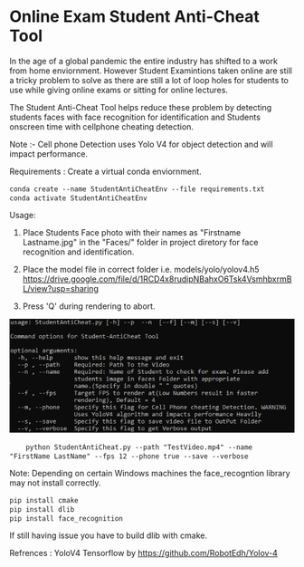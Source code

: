 ﻿# Online Exam Student Anti-Cheat Tool

In the age of a global pandemic the entire industry has shifted to a work from home enviornment. However Student Examintions taken online are still a tricky problem to solve as there are still a lot of loop holes for students to use while giving online exams or sitting for online lectures.

The Student Anti-Cheat Tool helps reduce these problem by detecting students faces with face recognition for identification and 
Students onscreen time with cellphone cheating detection.

Note :- Cell phone Detection uses Yolo V4 for object detection and will impact performance.
 
Requirements :
Create a virtual conda enviornment.

    conda create --name StudentAntiCheatEnv --file requirements.txt
    conda activate StudentAntiCheatEnv
Usage:
1) Place Students Face photo with their names as "Firstname Lastname.jpg"  in the "Faces/"  folder in project diretory for face recognition and identification.

2) Place the model file in correct folder i.e.
models/yolo/yolov4.h5
https://drive.google.com/file/d/1RCD4x8rudipNBahxO6Tsk4VsmhbxrmBL/view?usp=sharing

3) Press 'Q' during rendering to abort.

![Help](https://github.com/Zorrat/Student-Online-Exam-AntiCheat-Tool/blob/master/models/images/Capture.PNG)

```
    python StudentAntiCheat.py --path "TestVideo.mp4" --name "FirstName LastName" --fps 12 --phone true --save --verbose
 ```       

    


Note: Depending on certain Windows machines the face_recogntion library may not install correctly.

```
pip install cmake
pip install dlib
pip install face_recognition
```
If still having issue you have to build dlib with cmake.

Refrences :
YoloV4 Tensorflow by 
https://github.com/RobotEdh/Yolov-4
